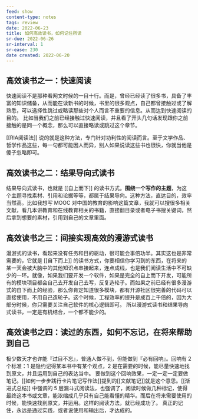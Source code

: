 ```yaml
---
feed: show
content-type: notes
tags: review
date: 2022-06-23
title: 如何高效读书，如何记住所读
sr-due: 2022-06-26
sr-interval: 1
sr-ease: 230
date created: 2022-06-20
---
```


## 高效读书之一：快速阅读

快速阅读不是那种看网文时候的一目十行。而是，曾经已经读了很多书，具备了丰富的知识储备，从而能在读新书的时候，书里的很多观点，自己都曾接触过或了解熟悉，可以选择性跳过或略读那些对个人而言不重要的信息。从而达到快速阅读的目的。
比如当我们之前已经接触过快速阅读，并且看了开头几句话发现跟你之前接触的是同一个概念，那么可以直接略读或跳过这个章节。

[[RIA阅读法]] 说的就是这种方法，专门针对功利性的阅读而言。至于文学作品、哲学作品这些，每一句都可能因人而异，别人如果说读这些书也很快，你就当他是傻子忽略即可。

## 高效读书之二：结果导向式读书

结果导向式读书，也就是 [[自上而下]] 的读书方式。**围绕一个写作的主题**，为这个主题寻找素材、引用和论据等等，都属于结果导向。这种方法，直达目的，效率当然高。比如我想写 MOOC 对中国的教育的影响这篇文章，我就可以搜很多相关文献，看几本讲教育和在线教育相关的书籍，直接翻目录或者电子书搜关键词，然后拿到想要的素材，引用到自己的文章里面。

## 高效读书之三：间接实现高效的漫游式读书

漫游式的读书，看起来没有任务和目的驱动，很可能会事倍功半。其实这也是非常需要的，它就是 [[自下而上]] 的读书方式，你要相信你学习到的东西，在将来的某一天会被大脑中的其他知识点串接起来，连点成线，也是我们阅读生活中不可缺少的一环。就像，如果我们要开发一个软件，如果是完全的自上而下开发，可能所有的模块项目都会自己去开发自己去写，反复造轮子。而如果之前已经有很多漫游式的自下而上的经验，那么你肯定知道很多模块，都有开源社区很完善的代码可以直接使用，不用自己造轮子。这个时候，工程效率的提升是成百上千倍的，因为大部分时候，你只需要关注自己软件的核心逻辑即可。
所以漫游式读书和结果导向式读书，一定是有机结合，一个都不能少的。

## 高效读书之四：读过的东西，如何不忘记，在将来帮助到自己

极少数天才也许能『过目不忘』，普通人做不到，但能做到『必有回响』。回响有 2 个标准：1 是隐约记得某本书中有某个观点，2 是在需要的时候，能尽量快速地找到原文，并且运用到自己的表达当中。
要做到这个回响效果，一定一定一定要做笔记。[[如何一步步践行卡片笔记写作法]]提到的[[文献笔记]]就是这个意思。[[渐进式总结]] 中强调的 5 层漏斗式阅读法，也强调了，阅读时候做几种标记，使得最终这本书或文章，能浓缩成几乎只有自己能看懂的精华。而后在将来需要使用的时候，能快速找到原文，并运用。这样的阅读方法，就已经成功了。
真正的记住，永远是通过实践，或者说使用和输出后，才达成的。
